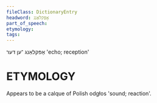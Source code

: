 ```yaml
---
fileClass: DictionaryEntry
headword: אָפּקלאַנג
part_of_speech: 
etymology: 
tags: 
---
```

אָפּקלאַנג
־ען
דער
'echo; reception'

ETYMOLOGY
===========
Appears to be a calque of Polish odgłos 'sound; reaction'.